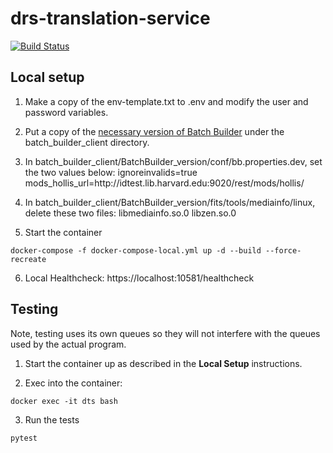 # drs-translation-service

[![Build Status](https://github.com/harvard-lts/drs-translation-service/actions/workflows/main.yml/badge.svg)](https://github.com/harvard-lts/drs-translation-service/actions)

## Local setup
    
1. Make a copy of the env-template.txt to .env and modify the user and password variables.

2. Put a copy of the [necessary version of Batch Builder](https://drive.google.com/drive/u/3/folders/0Bz4J5tiwltUzYzdTcGl3NC10bFk?resourcekey=0-mnguV0s8lW60H4VaVXoQKg) under the batch_builder_client directory.

3. In batch_builder_client/BatchBuilder_version/conf/bb.properties.dev, set the two values below:
ignoreinvalids=true
mods_hollis_url=http\://idtest.lib.harvard.edu:9020/rest/mods/hollis/

4. In batch_builder_client/BatchBuilder_version/fits/tools/mediainfo/linux, delete these two files:
libmediainfo.so.0
libzen.so.0

5. Start the container
    
```
docker-compose -f docker-compose-local.yml up -d --build --force-recreate
```

6. Local Healthcheck: https://localhost:10581/healthcheck

## Testing
Note, testing uses its own queues so they will not interfere with the queues used by the actual program.

1. Start the container up as described in the <b>Local Setup</b> instructions.

2. Exec into the container:

```
docker exec -it dts bash
```

3. Run the tests

```
pytest
```
